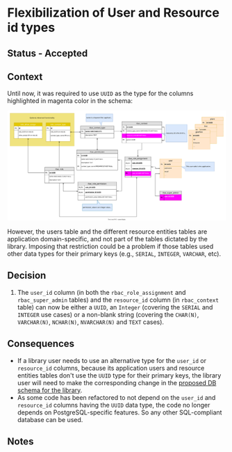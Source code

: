 # Flexibilization of User and Resource id types

## Status - Accepted

## Context
Until now, it was required to use `UUID` as the type for the columns highlighted in magenta color in the schema:

![Database schema](./database_schema_adr-002.svg "Database schema")

However, the users table and the different resource entities tables are application domain-specific, and not part of the tables dictated by the library. Imposing that restriction could be a problem if those tables used other data types for their primary keys (e.g., `SERIAL`, `INTEGER`, `VARCHAR`, etc).

## Decision

1. The `user_id` column (in both the `rbac_role_assignment` and `rbac_super_admin` tables) and the `resource_id` column (in `rbac_context` table) can now be either a `UUID`, an `Integer` (covering the `SERIAL` and `INTEGER` use cases) or a non-blank string (covering the `CHAR(N)`, `VARCHAR(N)`, `NCHAR(N)`, `NVARCHAR(N)` and `TEXT` cases).

## Consequences

* If a library user needs to use an alternative type for the `user_id` or `resource_id` columns, because its application users and resource entities tables don't use the `UUID` type for their primary keys, the library user will need to make the corresponding change in the [proposed DB schema for the library](../../resources/dev.gethop.rbac.next/rbac-tables.pg.up.sql).
* As some code has been refactored to not depend on the `user_id` and `resource_id` columns having the `UUID` data type, the code no longer depends on PostgreSQL-specific features. So any other SQL-compliant database can be used.

## Notes

